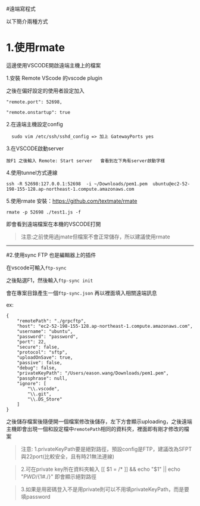 #遠端寫程式

以下簡介兩種方式

# 1.使用rmate

這邊使用VSCODE開啟遠端主機上的檔案


1.安裝 Remote VScode 的vscode plugin


之後在偏好設定的使用者設定加入

```
"remote.port": 52698,

"remote.onstartup": true
```

2.在遠端主機設定config  
```
  sudo vim /etc/ssh/sshd_config => 加上 GatewayPorts yes
```
3.在VSCODE啟動server
```
按F1 之後輸入 Remote: Start server   會看到左下角有server啟動字樣
```


4.使用tunnel方式連線 

```
ssh -R 52698:127.0.0.1:52698  -i ~/Downloads/pem1.pem  ubuntu@ec2-52-198-155-128.ap-northeast-1.compute.amazonaws.com
```

5.使用rmate   安裝：https://github.com/textmate/rmate

```
rmate -p 52698 ./test1.js -f
```

即會看到遠端檔案在本機的VSCODE打開


>注意:之前使用過jmate但檔案不會正常儲存，所以建議使用rmate

----

#2.使用sync FTP
也是編輯器上的插件

在vscode可輸入`ftp-sync`

之後點選F1，然後輸入`ftp-sync init`

會在專案目錄產生一個`ftp-sync.json` 再以裡面填入相關遠端訊息

ex:

```
{
    "remotePath": "./grpcftp",
    "host": "ec2-52-198-155-128.ap-northeast-1.compute.amazonaws.com",
    "username": "ubuntu",
    "password": "password",
    "port": 22,
    "secure": false,
    "protocol": "sftp",
    "uploadOnSave": true,
    "passive": false,
    "debug": false,
    "privateKeyPath": "/Users/eason.wang/Downloads/pem1.pem",
    "passphrase": null,
    "ignore": [
        "\\.vscode",
        "\\.git",
        "\\.DS_Store"
    ]
}
```

之後儲存檔案後隨便開一個檔案修改後儲存，左下方會顯示uploading，之後遠端主機即會出現一個和設定檔中`remotePath`相同的資料夾，裡面即有剛才修改的檔案

>注意:
1.privateKeyPath要是絕對路徑，預設config是FTP，建議改為SFPT與22port(比較安全，且有時21無法連線)

>2.可在private key所在資料夾輸入 [[ $1 = /* ]] && echo "$1" || echo "$PWD/${1#./}" 即會顯示絕對路徑

>3.如果是用密碼登入不是用private則可以不用填privateKeyPath，而是要填password